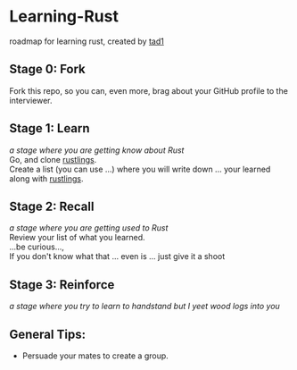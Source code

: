 # Learning-Rust
roadmap for learning rust, created by [tad1](https://github.com/tad1)

## Stage 0: Fork
Fork this repo, so you can, even more, brag about your GitHub profile to the interviewer.

## Stage 1: Learn
*a stage where you are getting know about Rust*  
Go, and clone [rustlings](https://github.com/rust-lang/rustlings).  
Create a list (you can use ...) where you will write down ... your learned along with [rustlings](https://github.com/rust-lang/rustlings).


## Stage 2: Recall
*a stage where you are getting used to Rust*  
Review your list of what you learned.  
...be curious...,  
If you don't know what that ... even is ... just give it a shoot

## Stage 3: Reinforce
*a stage where you try to learn to handstand but I yeet wood logs into you*</br>


## General Tips:
- Persuade your mates to create a group.
